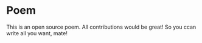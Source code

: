 # Poem
This is an open source poem. All contributions would be great!
So you ccan write all you want, mate!
